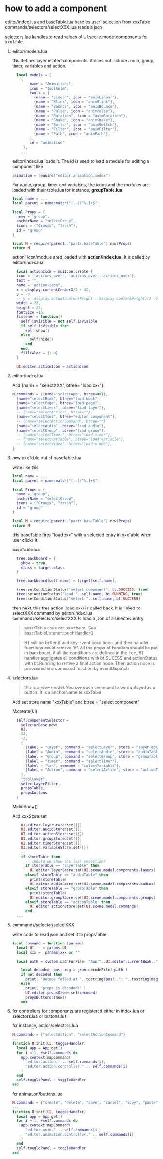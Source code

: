 # how to add a component

editor/index.lua and baseTable.lua handles user' selection from xxxTable
commands/selectors/selectXXX.lua reads a json

selectors.lua handles to read values of UI.scene.model.components for xxxTable.

1. editor/models.lua

    this defines layer related components. it does not include audio, group, timer, variables and action.

    ```lua
      local models = {
        {
            name = "Animations",
            icon = "toolAnim",
            tools = {
              {name = "Linear", icon = "animLinear"},
              {name = "Blink", icon = "animBlink"},
              {name = "Bounce", icon = "animBounce"},
              {name = "Pulse", icon = "animPulse"},
              {name = "Rotation", icon = "animRotation"},
              {name = "Shake", icon = "animShake"},
              {name = "Switch", icon = "animSwitch"},
              {name = "Filter", icon = "animFilter"},
              {name = "Path", icon = "animPath"},
            },
            id = "animation"
         },
        ...
    ```

    editor/index.lua loads it. The id is used to load a module for editing a component like

      ``` lua
      animation = require("editor.animation.index")
      ```

    For audio, group, timer and variables, the icons and the modules are loaded with their table.lua for instance, **groupTable.lua**

    ```lua
    local name = ...
    local parent = name:match("(.-)[^%.]+$")

    local Props = {
      name = "group",
      anchorName = "selectGroup",
      icons = {"Groups", "trash"},
      id = "group"
    }

    local M = require(parent.."parts.baseTable").new(Props)
    return M

    ```

    action' icon/module ared loaded with **action/index.lua**. It is called by editor/index.lua

    ```lua
      local actionIcon = muiIcon:create {
      icon = {"actions_over", "actions_over","actions_over"},
      text = "",
      name = "action-icon",
      x = display.contentCenterX/2 + 42,
      y = -2,
      -- y = (display.actualContentHeight - display.contentHeight)/2 -2,
      width = 22,
      height = 22,
      fontSize =16,
      listener = function()
        self.isVisible = not self.isVisible
        if self.isVisible then
          self:show()
        else
            self:hide()
          end
        end,
        fillColor = {1.0}
      }

      UI.editor.actionIcon = actionIcon
    ```

1. editor/index.lua

    Add  {name = "selectXXX", btree= "load xxx"}

    ``` lua
    M.commands = {{name="selectApp", btree=nil},
      {name="selectBook", btree="load book"},
      {name="selectPage", btree="load page"},
      {name="selectLayer", btree="load layer"},
      -- {name="selectAction", btree=""},
      {name="selectTool", btree="editor component"},
      -- {name="selectActionCommand", btree=""}
      {name="selectAudio", btree="load audio"},
      {name="selectGroup", btree="load group"},
      -- {name="selectTimer", btree="load timer"},
      -- {name="selectVariable", btree="load variable"},
      -- {name="selectVideo", btree="load video"},
    }

    ```

1. new xxxTable out of baseTable.lua

   write like this

    ``` lua
    local name = ...
    local parent = name:match("(.-)[^%.]+$")

    local Props = {
      name = "group",
      anchorName = "selectGroup",
      icons = {"Groups", "trash"},
      id = "group"
    }

    local M = require(parent.."parts.baseTable").new(Props)
    return M

    ```

    this baseTable fires "load xxx" with a selected entry in xxxTable when user clicks it

    baseTable.lua

    ```lua
      tree.backboard = {
        show = true,
        class = target.class
      }

      tree.backboard[self.name] = target[self.name],

      tree:setConditionStatus("select component", bt.SUCCESS, true)
      tree:setActionStatus("load "..self.name, bt.RUNNING, true)
      tree:setConditionStatus("select "..self.name, bt.SUCCESS)
    ```

    then next, this tree action (load xxx) is called back. It is linked to selectXXX command  by editor/index.lua. commands/selectors/selectXXX to load a json of a selected entry

    > assetTable does not use the bt. See assetTableListener:touchHandler()

    > BT will be better if add key-event conditions, and then handler fucntions could remove 'if'.  All the props of handlers should be put in backboard, if all the conditions are defined in the tree, BT handler aggrigates all conditions with bt.SUCESS and actionStatus with bt.Running to rertive a final action node. Then action node is processed in a command function by eventDispatch

1. selectors.lua

    > this is a view model. You see each command to be displayed as a button. It is a anchorName to xxxTable

    Add set store name "xxxTable" and btree = "select component"

    M:create(UI)

    ```lua
      self.componentSelector =
        selectorBase.new(
        UI,
        33,
        -2,
        {
          {label = "Layer", command = "selectLayer", store = "layerTable", filter = true, btree = "select layer"},
          {label = "Audio", command = "selectAudio", store = "audioTable", btree = "select component"},
          {label = "Group", command = "selectGroup", store = "groupTable", btree = "select component"},
          {label = "Timer", command = "selectTimer"},
          {label = "Var", command = "selectVariable"},
          {label = "Action", command = "selectAction", store = "actionTable"}
        },
        "toolLayer",
        selectLayerFilter,
        propsTable,
        propsButtons
      )

    ```

    M:didShow()

    Add xxxStore:set

    ```lua
        UI.editor.layerStore:set({})
        UI.editor.audioStore:set({})
        UI.editor.actionStore:set({})
        UI.editor.groupStore:set({})
        UI.editor.timerStore:set({})
        UI.editor.variableStore:set({})
        --
        if storeTable then
          -- should we show the last secection?
          if storeTable == "layerTable" then
            UI.editor.layerStore:set(UI.scene.model.components.layers)
          elseif storeTable == "audioTable" then
            print(storeTable)
            UI.editor.audioStore:set(UI.scene.model.components.audios)
          elseif storeTable == "groupTable" then
            print(storeTable)
            UI.editor.groupStore:set(UI.scene.model.components.groups)
          elseif storeTable == "actionTable" then
            UI.editor.actionStore:set(UI.scene.model.commands)
          end
      ...
    ```

1. commands/selector/selectXXX

    write code to read json and set it to propsTable

    ```lua
    local command = function (params)
      local UI    = params.UI
      local xxx =  params.xxx or ""

      local path = system.pathForFile( "App/"..UI.editor.currentBook.."/models/"..UI.page .."/audios/"..params.class.."/"..xxx..".json", system.ResourceDirectory)

        local decoded, pos, msg = json.decodeFile( path )
        if not decoded then
          print( "Decode failed at "..tostring(pos)..": "..tostring(msg), path )
        else
          print( "props is decoded!" )
          UI.editor.propsStore:set(decoded)
          propsButtons:show()
        end
    ```

1. for controllers for components are registered either in index.lua or selectors.lua or buttons.lua

    for instance, action/selectors.lua

    ```lua
    M.commands = {"selectAction", "selectActionCommand"}
    ---
    function M:init(UI, toggleHandler)
      local app = App.get()
      for i = 1, #self.commands do
        app.context:mapCommand(
          "editor.action." .. self.commands[i],
          "editor.action.controller." .. self.commands[i]
        )
      end
      self.togglePanel = toggleHandler
    end
    ```

    for animation/buttons.lua

    ```lua
    M.commands = {"create", "delete", "save", "cancel", "copy", "paste"}
    ---
    function M:init(UI, toggleHandler)
      local app = App.get()
      for i = 1, #self.commands do
        app.context:mapCommand(
          "editor.anim." .. self.commands[i],
          "editor.animation.controller." .. self.commands[i]
        )
      end
      self.togglePanel = toggleHandler
    end
    ```